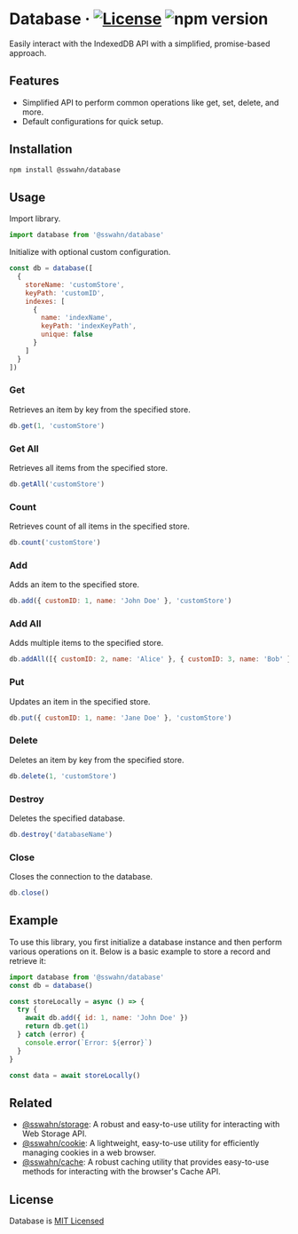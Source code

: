 # Database · [![License](https://img.shields.io/badge/License-MIT-blue.svg)](https://github.com/sswahn/database/blob/main/LICENSE) ![npm version](https://img.shields.io/npm/v/@sswahn/database)
Easily interact with the IndexedDB API with a simplified, promise-based approach.

## Features
- Simplified API to perform common operations like get, set, delete, and more.
- Default configurations for quick setup.  

## Installation  
```bash
npm install @sswahn/database
```

## Usage  
Import library.  
```javascript
import database from '@sswahn/database'
```

Initialize with optional custom configuration.  
```javascript
const db = database([
  {
    storeName: 'customStore',
    keyPath: 'customID',
    indexes: [
      {
        name: 'indexName',
        keyPath: 'indexKeyPath',
        unique: false
      }
    ]
  }
])
```

### Get
Retrieves an item by key from the specified store.  
```javascript
db.get(1, 'customStore')
```  

### Get All
Retrieves all items from the specified store.  
```javascript
db.getAll('customStore')
```  

### Count
Retrieves count of all items in the specified store.  
```javascript
db.count('customStore')
```  

### Add
Adds an item to the specified store.  
```javascript
db.add({ customID: 1, name: 'John Doe' }, 'customStore')
```

### Add All
Adds multiple items to the specified store.  
```javascript
db.addAll([{ customID: 2, name: 'Alice' }, { customID: 3, name: 'Bob' }], 'customStore')
```

### Put
Updates an item in the specified store.  
```javascript
db.put({ customID: 1, name: 'Jane Doe' }, 'customStore')
```  

### Delete
Deletes an item by key from the specified store.  
```javascript
db.delete(1, 'customStore')
```  

### Destroy
Deletes the specified database.  
```javascript
db.destroy('databaseName')
```  

### Close
Closes the connection to the database.  
```javascript
db.close()
```  

## Example  
To use this library, you first initialize a database instance and then perform various operations on it. Below is a basic example to store a record and retrieve it:  

```javascript
import database from '@sswahn/database'
const db = database()

const storeLocally = async () => {
  try {
    await db.add({ id: 1, name: 'John Doe' })
    return db.get(1)
  } catch (error) {
    console.error(`Error: ${error}`)
  }
}

const data = await storeLocally()
```

## Related
- [@sswahn/storage](https://www.npmjs.com/package/@sswahn/storage): A robust and easy-to-use utility for interacting with Web Storage API.
- [@sswahn/cookie](https://www.npmjs.com/package/@sswahn/cookie): A lightweight, easy-to-use utility for efficiently managing cookies in a web browser.
- [@sswahn/cache](https://www.npmjs.com/package/@sswahn/cache): A robust caching utility that provides easy-to-use methods for interacting with the browser's Cache API.

## License
Database is [MIT Licensed](https://github.com/sswahn/database/blob/main/LICENSE)
